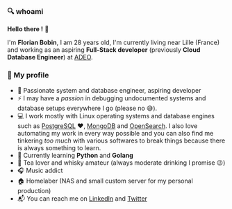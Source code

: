 ### :mag: whoami

**Hello there !** :raising_hand:

I'm **Florian Bobin**, I am 28 years old, I'm currently living near Lille (France) and working as an aspiring **Full-Stack developer** (previously **Cloud Database Engineer**) at [ADEO](https://www.adeo.com/).

### :rocket: My profile

* :construction_worker: Passionate system and database engineer, aspiring developer
* :zap: I may have a *passion* in debugging undocumented systems and database setups everywhere I go (please no :sweat_smile:).
* :computer: I work mostly with Linux operating systems and database engines such as [PostgreSQL](https://www.postgresql.org/) :heart:, [MongoDB](https://www.mongodb.com/) and [OpenSearch](https://opensearch.org/). I also love automating my work in every way possible and you can also find me tinkering *too much* with various softwares to break things because there is always something to learn.
* :seedling: Currently learning **Python** and **Golang**
* :tea: Tea lover and whisky amateur (always moderate drinking I promise :wink:)
* :headphones: Music addict
* :house: Homelaber (NAS and small custom server for my personal production)
* :mailbox_with_mail: You can reach me on [LinkedIn](https://www.linkedin.com/in/florian-bobin/) and [Twitter](https://twitter.com/fbn587)

<!--
**f-bn/f-bn** is a ✨ _special_ ✨ repository because its `README.md` (this file) appears on your GitHub profile.

Here are some ideas to get you started:

- 🔭 I’m currently working on ...
- 🌱 I’m currently learning ...
- 👯 I’m looking to collaborate on ...
- 🤔 I’m looking for help with ...
- 💬 Ask me about ...
- 📫 How to reach me: ...
- 😄 Pronouns: ...
- ⚡ Fun fact: ...
-->
